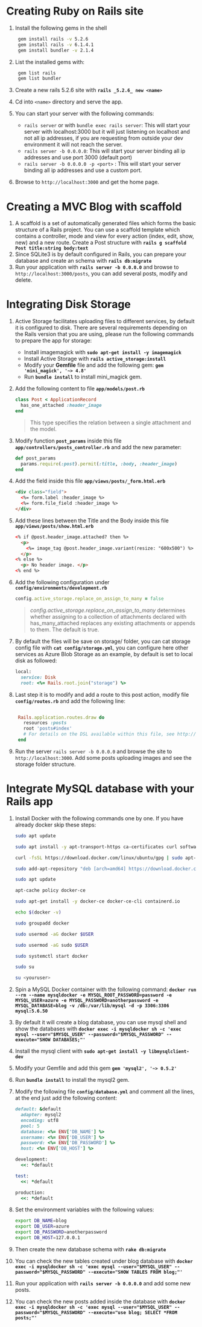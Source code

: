 # Creating Ruby on Rails site
1. Install the following gems in the shell

   ```bash
    gem install rails -v 5.2.6
    gem install rails -v 6.1.4.1
    gem install bundler -v 2.1.4
   ```

2. List the installed gems with:

   ```bash
    gem list rails
    gem list bundler
   ```

3. Create a new rails 5.2.6 site with **`rails _5.2.6_ new <name>`**
4. Cd into `<name>` directory and serve the app.
5. You can start your server with the following commands:
   - `rails server` or with `bundle exec rails server`: This will start your server with localhost:3000 but it will just listening on localhost and not all ip addresses, if you are requesting from outside your dev environment it will not reach the server.
   - `rails server -b 0.0.0.0`: This will start your server binding all ip addresses and use port 3000 (default port)
   - `rails server -b 0.0.0.0 -p <port>` : This will start your server binding all ip addresses and use a custom port.
6. Browse to `http://localhost:3000` and get the home page.

# Creating a MVC Blog with scaffold
1. A scaffold is a set of automatically generated files which forms the basic structure of a Rails project. You can use a scaffold template which contains a controller, mode and view for every action (index, edit, show, new) and a new route. 
   Create a Post structure with **`rails g scaffold Post title:string body:text`**
2. Since SQLite3 is by default configured in Rails, you can prepare your database and create an schema with **`rails db:migrate`**
3. Run your application with **`rails server -b 0.0.0.0`** and browse to `http://localhost:3000/posts`, you can add several posts, modify and delete.

# Integrating Disk Storage
1. Active Storage facilitates uploading files to different services, by default it is configured to disk. There are several requirements depending on the Rails version that you are using, please run the following commands to prepare the app for storage:
   - Install imagemagick with **`sudo apt-get install -y imagemagick`**   
   - Install Active Storage with **`rails active_storage:install`**
   - Modify your **Gemfile** file and add the following gem: **`gem 'mini_magick', '~> 4.8'`**
   - Run **`bundle install`** to install mini_magick gem.
2. Add the following content to file **`app/models/post.rb`**
   
   ```ruby
   class Post < ApplicationRecord
     has_one_attached :header_image
   end
   ```
 
   >This type specifies the relation between a single attachment and the model.

3. Modify function **`post_params`** inside this file **`app/controllers/posts_controller.rb`** and add the new parameter:
   
   ```ruby
   def post_params
     params.require(:post).permit(:title, :body, :header_image)
   end
   ```

4. Add the field inside this file **`app/views/posts/_form.html.erb`** 

   ```html
   <div class="field">
     <%= form.label :header_image %>
     <%= form.file_field :header_image %>
   </div>

   ```


5. Add these lines between the Title and the Body inside this file **`app/views/posts/show.html.erb`**
  
   ```html
   <% if @post.header_image.attached? then %>
     <p>
       <%= image_tag @post.header_image.variant(resize: "600x500") %>
     </p>
   <% else %>
     <p> No header image. </p>
   <% end %>
   ```

6. Add the following configuration under **`config/environments/development.rb`**
   ```ruby
   config.active_storage.replace_on_assign_to_many = false
   ```

   > *config.active_storage.replace_on_assign_to_many* determines whether assigning to a collection of attachments declared with has_many_attached replaces any existing attachments or appends to them. The default is true.

7. By default the files will be save on storage/ folder, you can cat storage config file with **`cat config/storage.yml`**, you can configure here other services as Azure Blob Storage as an example, by default is set to local disk as followed:

   ```ruby
   local:
     service: Disk
     root: <%= Rails.root.join("storage") %>
   ```

8. Last step it is to modify and add a route to this post action, modify file **`config/routes.rb`** and add the following line:
   
   ```ruby

    Rails.application.routes.draw do
      resources :posts
      root 'posts#index'
      # For details on the DSL available within this file, see http://guides.rubyonrails.org/routing.html
    end
    ```

9. Run the server `rails server -b 0.0.0.0` and browse the site to `http://localhost:3000`. Add some posts uploading images and see the storage folder structure.


# Integrate MySQL database with your Rails app

1. Install Docker with the following commands one by one. If you have already docker skip these steps:

   ```bash
   sudo apt update

   sudo apt install -y apt-transport-https ca-certificates curl software-properties-common

   curl -fsSL https://download.docker.com/linux/ubuntu/gpg | sudo apt-key add -

   sudo add-apt-repository "deb [arch=amd64] https://download.docker.com/linux/ubuntu focal stable"

   sudo apt update

   apt-cache policy docker-ce

   sudo apt-get install -y docker-ce docker-ce-cli containerd.io

   echo $(docker -v)

   sudo groupadd docker

   sudo usermod -aG docker $USER

   sudo usermod -aG sudo $USER

   sudo systemctl start docker
   
   sudo su
   
   su <youruser>

   ```

2. Spin a MySQL Docker container with the following command: **`docker run --rm --name mysqldocker -e MYSQL_ROOT_PASSWORD=password -e MYSQL_USER=azure -e MYSQL_PASSWORD=anotherpassword -e MYSQL_DATABASE=blog -v /db:/var/lib/mysql -d -p 3306:3306 mysql:5.6.50`**
3. By default it will create a blog database, you can use mysql shell and show the databases with **`docker exec -i mysqldocker sh -c 'exec mysql --user="$MYSQL_USER" --password="$MYSQL_PASSWORD" --execute="SHOW DATABASES;"'`**
4. Install the mysql client with **`sudo apt-get install -y libmysqlclient-dev`**
5. Modify your Gemfile and add this gem **`gem 'mysql2', '~> 0.5.2'`**
6. Run **`bundle install`** to install the mysql2 gem.
7. Modify the following file **`config/database.yml`** and comment all the lines, at the end just add the following content:

   ```ruby
   default: &default
     adapter: mysql2
     encoding: utf8
     pool: 5
     database: <%= ENV['DB_NAME'] %>
     username: <%= ENV['DB_USER'] %>
     password: <%= ENV['DB_PASSWORD'] %>
     host: <%= ENV['DB_HOST'] %>

   development:
     <<: *default

   test:
     <<: *default

   production:
     <<: *default
   ```

8. Set the environment variables with the following values:

   ```bash
   export DB_NAME=blog
   export DB_USER=azure
   export DB_PASSWORD=anotherpassword
   export DB_HOST=127.0.0.1
   ```

9. Then create the new database schema with **`rake db:migrate`**
10. You can check the new tables created under blog database with **`docker exec -i mysqldocker sh -c 'exec mysql --user="$MYSQL_USER" --password="$MYSQL_PASSWORD" --execute="SHOW TABLES FROM blog;"'`**
11. Run your application with **`rails server -b 0.0.0.0`** and add some new posts.
12. You can check the new posts added inside the database with **`docker exec -i mysqldocker sh -c 'exec mysql --user="$MYSQL_USER" --password="$MYSQL_PASSWORD" --execute="use blog; SELECT *FROM posts;"'`**

